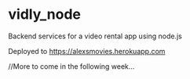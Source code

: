 # vidly_node
Backend services for a video rental app using node.js

Deployed to https://alexsmovies.herokuapp.com

//More to come in the following week...
